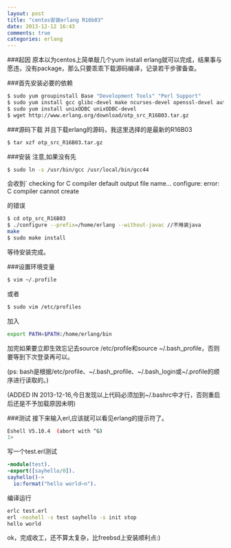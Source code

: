 ```yaml
---
layout: post
title: "centos安装erlang R16b03"
date: 2013-12-12 16:43
comments: true
categories: erlang
---
```

###起因
原本以为centos上简单敲几个yum install erlang就可以完成，结果事与愿违，没有package，那么只要乖乖下载源码编译，记录若干步骤备查。

<!-- more -->

###首先安装必要的依赖
```sh
$ sudo yum groupinstall Base "Development Tools" "Perl Support"  
$ sudo yum install gcc glibc-devel make ncurses-devel openssl-devel autoconf
$ sudo yum install unixODBC unixODBC-devel
$ wget http://www.erlang.org/download/otp_src_R16B03.tar.gz
```

###源码下载
并且下载erlang的源码，我这里选择的是最新的R16B03
```sh
$ tar xzf otp_src_R16B03.tar.gz
```

###安装
注意,如果没有先
```sh
$ sudo ln -s /usr/bin/gcc /usr/local/bin/gcc44
```
会收到` checking for C compiler default output file name... configure: error: C compiler cannot create

的错误

```sh
$ cd otp_src_R16B03
$ ./configure --prefix=/home/erlang --without-javac //不用装java
make
$ sudo make install
```
等待安装完成。


###设置环境变量
```sh
$ vim ~/.profile
```
或者
```sh
$ sudo vim /etc/profiles
```
加入
```bash
export PATH=$PATH:/home/erlang/bin
```
加完如果要立即生效忘记去source /etc/profile和source ~/.bash_profile，否则要等到下次登录再可以。

(ps: bash是根据/etc/profile、~/.bash_profile、~/.bash_login或~/.profile的顺序进行读取的。)

(ADDED IN 2013-12-16,今日发现以上代码必须加到~/.bashrc中才行，否则重启后还是不予加载原因未明)

###测试
接下来输入erl,应该就可以看见erlang的提示符了。
```sh
Eshell V5.10.4  (abort with ^G)
1> 
```
写一个test.erl测试
```erlang
-module(test).
-export([sayhello/0]).
sayhello()->
  io:format("hello world~n").
```
编译运行
```sh
erlc test.erl
erl -noshell -s test sayhello -s init stop
hello world
```

ok，完成收工，还不算太复杂，比freebsd上安装顺利点:)
